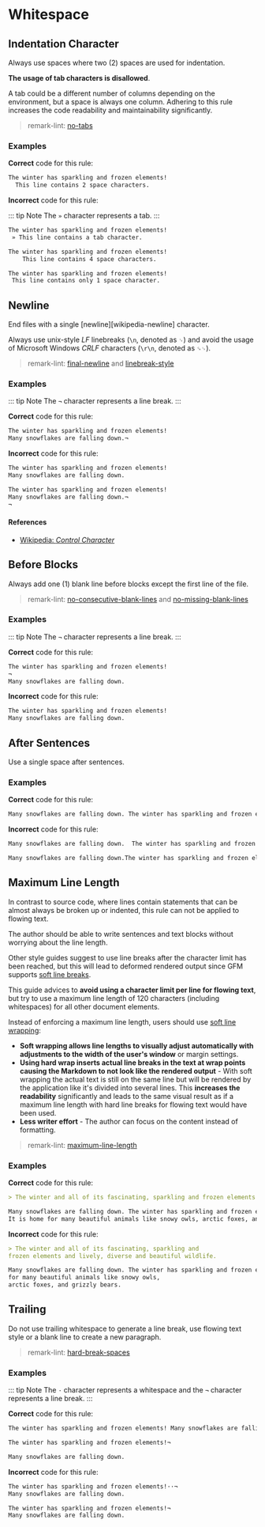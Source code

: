 # Whitespace

## Indentation Character

Always use spaces where two (2) spaces are used for indentation.

**The usage of tab characters is disallowed**.

A tab could be a different number of columns depending on the environment, but a space is always one column.
Adhering to this rule increases the code readability and maintainability significantly.

> remark-lint: [no-tabs](https://github.com/remarkjs/remark-lint/tree/master/packages/remark-lint-no-tabs)

### Examples

 **Correct** code for this rule:

```markdown
The winter has sparkling and frozen elements!
  This line contains 2 space characters.
```

**Incorrect** code for this rule:

::: tip Note
The `»` character represents a tab.
:::

```markdown
The winter has sparkling and frozen elements!
 » This line contains a tab character.
```

```markdown
The winter has sparkling and frozen elements!
    This line contains 4 space characters.
```

```markdown
The winter has sparkling and frozen elements!
 This line contains only 1 space character.
```

## Newline

End files with a single [newline][wikipedia-newline] character.

Always use unix-style _LF_ linebreaks (`\n`, denoted as `␊`) and avoid the usage of Microsoft Windows _CRLF_ characters (`\r\n`, denoted as `␍␊`).

> remark-lint: [final-newline](https://en.wikipedia.org/wiki/Newline) and [linebreak-style](https://github.com/remarkjs/remark-lint/tree/master/packages/remark-lint-linebreak-style)

### Examples

::: tip Note
The `¬` character represents a line break.
:::

**Correct** code for this rule:

```markdown
The winter has sparkling and frozen elements!
Many snowflakes are falling down.¬
```

**Incorrect** code for this rule:


```markdown
The winter has sparkling and frozen elements!
Many snowflakes are falling down.
```

```markdown
The winter has sparkling and frozen elements!
Many snowflakes are falling down.¬
¬
```

#### References

- [Wikipedia: _Control Character_](https://en.wikipedia.org/wiki/Control_character)

## Before Blocks

Always add one (1) blank line before blocks except the first line of the file.

> remark-lint: [no-consecutive-blank-lines](https://github.com/remarkjs/remark-lint/tree/master/packages/remark-lint-no-consecutive-blank-lines) and [no-missing-blank-lines](https://github.com/remarkjs/remark-lint/tree/master/packages/remark-lint-no-missing-blank-lines)

### Examples

::: tip Note
The `¬` character represents a line break.
:::

**Correct** code for this rule:

```markdown
The winter has sparkling and frozen elements!
¬
Many snowflakes are falling down.
```

**Incorrect** code for this rule:

```markdown
The winter has sparkling and frozen elements!
Many snowflakes are falling down.
```

## After Sentences

Use a single space after sentences.

### Examples

**Correct** code for this rule:

```markdown
Many snowflakes are falling down. The winter has sparkling and frozen elements!
```

**Incorrect** code for this rule:

```markdown
Many snowflakes are falling down.  The winter has sparkling and frozen elements!
```

```markdown
Many snowflakes are falling down.The winter has sparkling and frozen elements!
```

## Maximum Line Length

In contrast to source code, where lines contain statements that can be almost always be broken up or indented,
this rule can not be applied to flowing text.

The author should be able to write sentences and text blocks without worrying about the line length.

Other style guides suggest to use line breaks after the character limit has been reached,
but this will lead to deformed rendered output since GFM supports [soft line breaks](https://github.github.com/gfm/#soft-line-breaks).

This guide advices to **avoid using a character limit per line for flowing text**,
but try to use a maximum line length of 120 characters (including whitespaces) for all other document elements.

Instead of enforcing a maximum line length, users should use [soft line wrapping](https://en.wikipedia.org/wiki/Line_wrap_and_word_wrap):

- **Soft wrapping allows line lengths to visually adjust automatically with adjustments to the width of the user's window** or margin settings.
- **Using hard wrap inserts actual line breaks in the text at wrap points causing the Markdown to not look like the rendered output** - With soft wrapping the actual text is still on the same line but will be rendered by the application like it's divided into several lines.
This **increases the readability** significantly and leads to the same visual result as if a maximum line length with hard line breaks for flowing text would have been used.
- **Less writer effort** - The author can focus on the content instead of formatting.

> remark-lint: [maximum-line-length](https://github.com/remarkjs/remark-lint/tree/master/packages/remark-lint-maximum-line-length)

### Examples

**Correct** code for this rule:

```markdown
> The winter and all of its fascinating, sparkling and frozen elements and lively, diverse and beautiful wildlife.

Many snowflakes are falling down. The winter has sparkling and frozen elements!
It is home for many beautiful animals like snowy owls, arctic foxes, and grizzly bears.
```

**Incorrect** code for this rule:

```markdown
> The winter and all of its fascinating, sparkling and
frozen elements and lively, diverse and beautiful wildlife.

Many snowflakes are falling down. The winter has sparkling and frozen elements! It is home
for many beautiful animals like snowy owls,
arctic foxes, and grizzly bears.
```

## Trailing

Do not use trailing whitespace to generate a line break, use flowing text style or a blank line to create a new paragraph.

> remark-lint: [hard-break-spaces](https://github.com/remarkjs/remark-lint/tree/master/packages/remark-lint-hard-break-spaces)

### Examples

::: tip Note
The `·` character represents a whitespace and the `¬` character represents a line break.
:::

**Correct** code for this rule:

```markdown
The winter has sparkling and frozen elements! Many snowflakes are falling down.
```

```markdown
The winter has sparkling and frozen elements!¬

Many snowflakes are falling down.
```

**Incorrect** code for this rule:

```markdown
The winter has sparkling and frozen elements!··¬
Many snowflakes are falling down.
```

```markdown
The winter has sparkling and frozen elements!¬
Many snowflakes are falling down.
```
